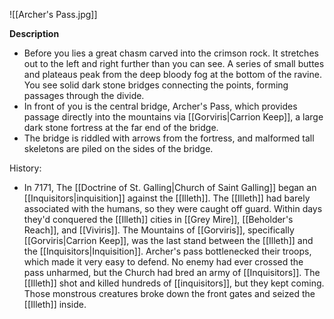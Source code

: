 ![[Archer's Pass.jpg]]

**Description**
- Before you lies a great chasm carved into the crimson rock. It stretches out to the left and right further than you can see. A series of small buttes and plateaus peak from the deep bloody fog at the bottom of the ravine. You see solid dark stone bridges connecting the points, forming passages through the divide. 
- In front of you is the central bridge, Archer's Pass, which provides passage directly into the mountains via [[Gorviris|Carrion Keep]], a large dark stone fortress at the far end of the bridge. 
- The bridge is riddled with arrows from the fortress, and malformed tall skeletons are piled on the sides of the bridge. 

History:
- In 7171, The [[Doctrine of St. Galling|Church of Saint Galling]] began an [[Inquisitors|inquisition]] against the [[Illeth]]. The [[Illeth]] had barely associated with the humans, so they were caught off guard. Within days they'd conquered the [[Illeth]] cities in [[Grey Mire]], [[Beholder's Reach]], and [[Viviris]]. The Mountains of [[Gorviris]], specifically [[Gorviris|Carrion Keep]], was the last stand between the [[Illeth]] and the [[Inquisitors|Inquisition]]. Archer's pass bottlenecked their troops, which made it very easy to defend. No enemy had ever crossed the pass unharmed, but the Church had bred an army of [[Inquisitors]]. The [[Illeth]] shot and killed hundreds of [[inquisitors]], but they kept coming. Those monstrous creatures broke down the front gates and seized the [[Illeth]] inside.